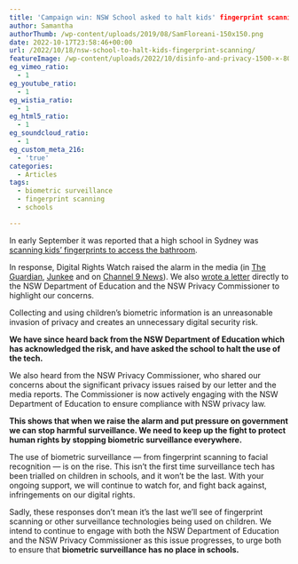 ```yaml
---
title: 'Campaign win: NSW School asked to halt kids' fingerprint scanning'
author: Samantha
authorThumb: /wp-content/uploads/2019/08/SamFloreani-150x150.png
date: 2022-10-17T23:58:46+00:00
url: /2022/10/18/nsw-school-to-halt-kids-fingerprint-scanning/
featureImage: /wp-content/uploads/2022/10/disinfo-and-privacy-1500-×-800-px-2.png
eg_vimeo_ratio:
  - 1
eg_youtube_ratio:
  - 1
eg_wistia_ratio:
  - 1
eg_html5_ratio:
  - 1
eg_soundcloud_ratio:
  - 1
eg_custom_meta_216:
  - 'true'
categories:
  - Articles
tags:
  - biometric surveillance
  - fingerprint scanning
  - schools

---
```

In early September it was reported that a high school in Sydney was <span style="text-decoration: underline;"><a href="https://www.dailymail.co.uk/news/article-11183081/Moorebank-High-School-students-scan-fingerprints-use-toilet.html" target="_blank" rel="noreferrer noopener">scanning kids&#8217; fingerprints to access the bathroom</a></span>.

In response, Digital Rights Watch raised the alarm in the media (in <span style="text-decoration: underline;"><a href="https://www.theguardian.com/australia-news/2022/sep/06/sydney-schools-use-of-fingerprint-scanners-in-toilets-an-invasion-of-privacy-expert-says" target="_blank" rel="noreferrer noopener">The Guardian</a></span>, <span style="text-decoration: underline;"><a href="https://junkee.com/sydney-highschool-fingerprints/340706" target="_blank" rel="noreferrer noopener">Junkee</a></span> and on <span style="text-decoration: underline;"><a href="https://www.9news.com.au/national/moorebank-high-school-introduces-fingerprint-scanning-technology-to-stop-graffiti-and-anti-social-behaviour/e9fd3dc4-3420-4a58-a04d-e40f88c2f91d?ocid=Social-9NewsS">Channel 9 News</a></span>). We also <span style="text-decoration: underline;"><a href="https://digitalrightswatch.org.au/2022/09/07/nswdet-letter-biometric-surveillance/?link_id=2&can_id=2af2e058014cede074b65017aa9a247b&source=email-kids-are-being-fingerprinted-to-use-the-toilet&email_referrer=email_1681626&email_subject=campaign-win-nsw-pause-fingerprinting-in-school" target="_blank" rel="noreferrer noopener">wrote a letter</a></span> directly to the NSW Department of Education and the NSW Privacy Commissioner to highlight our concerns.

Collecting and using children&#8217;s biometric information is an unreasonable invasion of privacy and creates an unnecessary digital security risk.

**We have since heard back from the NSW Department of Education which has acknowledged the risk, and have asked the school to halt the use of the tech.**

We also heard from the NSW Privacy Commissioner, who shared our concerns about the significant privacy issues raised by our letter and the media reports. The Commissioner is now actively engaging with the NSW Department of Education to ensure compliance with NSW privacy law.

**This shows that when we raise the alarm and put pressure on government we can stop harmful surveillance. We need to keep up the fight to protect human rights by stopping biometric surveillance everywhere.**

The use of biometric surveillance — from fingerprint scanning to facial recognition — is on the rise. This isn&#8217;t the first time surveillance tech has been trialled on children in schools, and it won&#8217;t be the last. With your ongoing support, we will continue to watch for, and fight back against, infringements on our digital rights.

Sadly, these responses don&#8217;t mean it&#8217;s the last we&#8217;ll see of fingerprint scanning or other surveillance technologies being used on children. We intend to continue to engage with both the NSW Department of Education and the NSW Privacy Commissioner as this issue progresses, to urge both to ensure that **biometric surveillance has no place in schools.**
